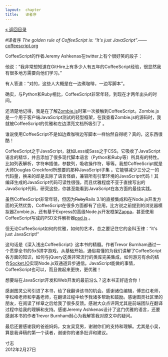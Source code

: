```yaml
---
layout:  chapter
title:   译者序
---
```


<div class="back"><a href="/cs/">&laquo; 返回目录</a></div>

#译者序
*The golden rule of CoffeeScript is: “It's just JavaScript”.*——[coffeescript.org](http://coffeescript.org/)

CoffeeScript的作者Jeremy Ashkenas在twitter上有个很好笑的段子： 
 
他说：“我非常想知道在GitHire上有多少人有五年的CoffeeScript经验，很显然我有很多地方需要向他们学习。”  

有人答道：“对的，这些人大概是在一边煮咖啡，一边写脚本”。  

确实，与Python和Ruby相比，CoffeeScript非常年轻，到现在才两年出头的时间。  

还清楚地记得，我是在了解[Zombie.js](http://zombie.labnotes.org/)时第一次接触到CoffeeScript。Zombie.js是一个用于客户端JavaScript测试的轻型框架，在我查看Zombie.js的源码时，我就被CoffeeScript的优雅和左边漂亮文档所吸引了 。  

谁说使用CoffeeScript不是如边煮咖啡边写脚本一样怡然自得呢？真的，这东西很酷！  

CoffeeScript之于JavaScript，就如Less或Sass之于CSS。它吸收了JavaScript语言的精华，并且添加了很多现代脚本语言（Python和Ruby等）所具有的特性。比如列表解析，字符串插值，参数列，吸收操作符，等等。我想CoffeeScript就是大师Douglas Crockford所想要的那种JavaScript子集 。它能够减少三分之一的代码量，换来的却是去除了语言怪癖，兼容所有引擎环境的JavaScript代码！其编译生成的JavaScript代码可读性很强，而且优雅程度不亚于直接写出的JavaScript代码，研究这些，你甚至能看到JavaScript在各方面的最佳实践。  

虽然CoffeeScript非常年轻，但因为<del>Ruby</del>Rails 3.1的直接集成和在Node.js开发方面的天然优势，CoffeeScript在很多方面都有了应用，比方说之前提到的浏览器模拟器Zombie.js，还有基于Express的高级Node.js开发框架[Zappa](http://zappajs.org/)，甚至使用CoffeeScript写成的PSD文件解析器[psd.js](http://meltingice.github.com/psd.js/) 。  

但无论CoffeeScript如何的优雅，如何的艺术，总之要记住它的金科玉律：“it's just JavaScript!”
  
这句话是《深入浅出CoffeeScript》这本书的精髓。作者Trevor Burnham通过一个贯穿全书的5x5拼字游戏，从基础开始，通俗易懂的为我们讲解了CoffeeScript各方面的知识，如何与jQuery这类非常流行的类库完美集成，如何游刃有余的结合[Socket.IO](http://socket.io/)实现Node.js双通道异步通信。JavaScript能做的事情，CoffeeScript也可以，而且做起来更快，更优雅！  

想要站在JavaScript开发和Web开发的最前沿么？这本书正好适合你！  

感谢图灵公司引进了本书，给了我翻译该书的机会。感谢诸位编辑，傅志红老师，李松峰老师和李鑫老师，在翻译过程中给予我诸多帮助和鼓励。感谢图灵社区里的朋友，在阅读了样章之后给我了很多反馈。感谢大众点评网尤其是前端团队在翻译过程中给我的理解和支持。感谢Jeremy Ashkenas设计了这门优雅的语言，还要感谢本书的作者Trevor Burnham耐心为我解答我对原文中的疑问。  

最后还要感谢我的爸爸妈妈，女友吴竞男，谢谢你们的支持和理解。尤其是小吴，算是我译稿的第一个读者，谢谢你的诸多批评和建议。  

寸志  
2012年2月27日

